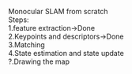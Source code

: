 Monocular SLAM from scratch\
Steps:\
1.feature extraction->Done\
2.Keypoints and descriptors->Done\
3.Matching\
4.State estimation and state update\
?.Drawing the map

